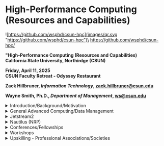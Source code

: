 # High-Performance Computing (Resources and Capabilities)


![https://github.com/wsphd/csun-hpc](images/qr.svg "https://github.com/wsphd/csun-hpc")\
<https://github.com/wsphd/csun-hpc/>

**"High-Performance Computing (Resources and Capabilities)**\
**California State University, Northirdge (CSUN)**

**Friday, April 11, 2025**\
**CSUN Faculty Retreat - Odyssey Restaurant**

**Zack Hillbruner, _Information Technology_, <zack.hillbruner@csun.edu>**

**Wayne Smith, Ph.D., _Department of Management_, <ws@csun.edu>**


<details>

<summary>Introduction/Background/Motivation</summary>

## Introduction/Background/Motivation

* Some $\frac{n_i}{N}$ needs are $\le$ contemporary desktop/laptop and software
  * But double-check new methodologies and growth (and by extension, movement) of data

* Some $\frac{n_j}{N}$ needs are $\gt$ contemporary desktop/laptop and software
  * Essentially, "compute-intensive, data-intensive, or network-intensive"
  * Use primarily FOSS (Linux, Open Source, etc.) to complement COTS (Windows, SPSS, etc.)

* Private, "on-premises" servers
  * Usually purchased by an individual faculty member or Dept. (often with a grant or project)
  * Usually located in the on-campus CSUN MDF
  * IT racks and networks the system; Users manage the system and applications

* Public Cloud (AWS, GCP, MS-Azure, OCI, Digital Ocean, etc.)
  * Use "free-tier"
  * Purchase credits w/ a credit card
  * Scholars can ask for resources for substantive reseearch

* Or?
  * NSF-funded, multi-year, inter-institution, STEAM/SocialSTEM, R3s/CCC's too
  * <https://www.csun.edu/it/technology-resources-research>

</details>


<details>

<summary>General Advanced Computing/Data Management</summary>

## General Advanced Computing/Data Management

* There are plenty of (non-HPR) advanced computing issues too (research and instruction).

* Ecosystem Transition: Compute
  * COTS languages (e.g., SPSS, Stata, MPlus, Matlab) -> FOSS languages (e.g., R, Python, Julia)
  * COTS spreadsheets (e.g., Excel ) -> FOSS spreadsheets(e.g., LibreOffice).
  * Operating Systems (e.g., Windows/MacOs ) _plus_ Linux, Excel -> LibreOffice, etc.
  * Beyond replication -> Reproducibility (not just 'A' journals)

* Ecosystem Transition: Data
  * "Big Data"
  * research results can include output data (and perhaps even source data) too

* Ecosystem Transition: Network
  * "Big Data"
  * research results can include output data (and perhaps even source data) too

* Example: Technology Trends
  * Campus Labs _plus_ Home Labs, Open Science, Open Research, Open Data, Open anything...

* I'm happy to discuss these issues too but it's not the focus on this material.

</details>


<details>

<summary>Jetstream2</summary>

## Jetstream2

* Managed by Indiana University

* 100's of GiB of RAM, 10's of PB of disk, 10's of [GPUs](https://en.wikipedia.org/wiki/Graphics_processing_unit), fast networks
  * Best for new learners, data science projects (R, Python, Julia, etc.), large simulations, gateway to other systems, including several supercomputers around the country

* Need an "ACCESS ID"
  * Like an ORCID ID but for Research Computing
  * Have CV or Resume for upload (don't worry, your request will be approved)

* Be willing to learn:
  * How to ask (nicely and well, for more (incrementally) resources, and read a simple dashboard
  * the Command line and Linux
  * Webshell
  * SSH for logging int (and some learning curve for generating SSH keys and passphrases)
  * SCP for file transfer (after the SSH process is done)

* (Live demo)

* Start here:
  * <https://jetstream-cloud.org/get-started/index.html>

</details>


<details>

<summary>Nautilus (NRP)</summary>

## Nautilus (part of the National Research Platform--NRP)

* Managed by University of California, San Diego

* 100's of GiB of RAM, 10's of PB of disk, 100's of [GPUs](https://en.wikipedia.org/wiki/Graphics_processing_unit)/[FPGAs](https://en.wikipedia.org/wiki/Field-programmable_gate_array)/[TPUs](https://en.wikipedia.org/wiki/Tensor_Processing_Unit)/[DPUs](https://en.wikipedia.org/wiki/Data_processing_unit), very fast networks
  * Best for leading-edge science and engineering, especially w/ funded labs and staff

* Be willing to learn:
  * Must be comfortable with the Command Line, Open Source, and Linux
  * Kubernetes (open source client-server), you use the "kubectl" binary
  * You control just about everyting with ASCII ".yaml" files

* (Static demo)

* Start here:
  * Send Wayne an email - <ws@csun.edu>

</details>


<details>

<summary>Conferences/Fellowships</summary>

## Conferences

* There are plenty of zero-cost and low-cost U.S. domestic events for learning about HPR resources at the _Application_-level.

| Name          | Venue         | Cost         |Timeframe         |
| ------------- | ------------- |------------- |------------- |
| [Practice & Experience in Advanced Research Computing (PEARC)](https://pearc.acm.org/)          | varies  | mid $ | late July | 
| [Science Gateways (SGX3)](https://sciencegateways.org/gateways2025)          | varies  | $0 (NSF) | varies | 
| [Institute for Mathematical and Statistical Innovation (IMSI)](https://www.imsi.institute/)          | varies  | $0 (NSF) | varies | 

* There are plenty of zero-cost and low-cost U.S. domestic events for learning about HPR resources at the _Infrastructure_-level.

| Name          | Venue         | Cost         |Timeframe         |
| ------------- | ------------- |------------- |------------- |
| [Research Computing at Smaller Institutions (RCSI)](https://rcsi.swarthmore.edu/)          | Swarthmore, PA  | $0 (NSF) | early June | 
| [National Research Platform (NRP)](https://portal.nrp.ai/6nrp-workshop/)          | UCSD, CA  | $600 | late January | 
| [Supercomputing (SC)](https://sc25.supercomputing.org/)          | St. Louis, Denver, Atlanta  | low $ | mid November | 
| [Corporation for Networking and Research (CENIC)](https://cenic.org/events)          | varies  | low $ | late March | 
| [Southern California Linux Expo (SCaLE)](https://www.socallinuxexpo.org/scale/22x)          | Pasadena, CA  | low $ | early March | 

* And the list of _International_ events for learning about HPR resources is growing quickly.

| Name          | Venue         | Cost         |Timeframe         |
| ------------- | ------------- |------------- |------------- |
| [CINI HPC Summer School (CINI)](https://www.hpcsummerschool.it/)          | Naples, Italy  | N/A | mid June | 

* The following are some of the Fellowships available:
  * [ICICLE: Intelligent CI with Computational Learning in the Environment (ICICLE)](https://icicle.osu.edu/education-and-outreach/icicle-educational-fellows-program)

</details>


<details>

<summary>Workshops</summary>

## Workshops

* There are plenty of _in-person_ events for learning about HPR resources.

| Name          | Venue         | Cost         |Timeframe         |
| ------------- | ------------- |------------- |------------- |
| [Open Science Grig (OSG)](https://osg-htc.org/school-2025/)          | U of Wisconsin-Madion, WI  | $0 (NSF) | late June  | 
| [HPC and Data Science Summer Institute (SDSC)](https://na.eventscloud.com/website/83760/)          | UCSD, CA  | $350 | late July - early August | 
| [NERSC International HPC Summer School (NERSC)](https://www.nersc.gov/users/training/events/2025/international-hpc-summer-school-july-2025/)          | varies  | $0 (DOE) | early July | 


* There are plenty of _virtual_ events for learning about HPR resources.

| Name          | Venue         | Cost         |Timeframe         |
| ------------- | ------------- |------------- |------------- |
| [OU Supercomputing Center for Education & Research (OU)](https://www.oscer.ou.edu/virtualresidency2024.php)          | virtual, synchronous | $0 (NSF) | late June  | 
| [HPC Pathways (NCSA)](https://www.hpc-training.org/moodle/enrol/index.php?id=101)          | virtual, asynchronous | $0 | on-going | 
| [Cornell Roadmaps](https://cvw.cac.cornell.edu/roadmaps)          | virtual  | $0 | asynchronous, on-going | 
| [HPC Carpentry](https://www.hpc-carpentry.org/)          | in-person and virtual, synchronous  | $0 | varies | 
| [(comprehensive, searchable list of resources](https://campuschampions.cyberinfrastructure.org/knowledge-base/resources)          | N/A  | $0 | varies | 
</details>


<details>

<summary>Upskilling - Professional Associations/Societies</summary>

## Upskilling - Professional Associations/Societies

* Faculty - These HPC resources should be of use to _Faculty_ over time.
  * [R OpenSci (ROpenSci)](https://ropensci.org/)
  * [PyOpenSci (pyOpenSci)](https://www.pyopensci.org/)
  * [JuliaCon (annual Summer conference abstracts, proceedings)](https://juliacon.org/2025/)
  * [Open Accelerated Computing (OpenACC) (C++ optimizations for research, annual Summer conference abstracts, proceedings)](https://www.openacc.org/)

* Staff - These HPC resources should be of use to _Staff_ over time.
  * [US Research Software Engineering Association (US-RSE)](https://us-rse.org/)
  * [Campus Research Computing Consortium (CaRCC)](https://carcc.org/)
  * [Campus Champions](https://campuschampions.cyberinfrastructure.org/)
  * [OpenOnDemand](https://openondemand.org/)

* Administration - These HPC resources should be of use to _Administration_ over time.
  * [Coalition for Academic Scientific Computing (CASC)](https://casc.org/)

</details>


